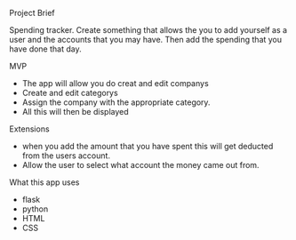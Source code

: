 Project Brief

Spending tracker. Create something that allows the you to add yourself as a user and the accounts that you may have. 
Then add the spending that you have done that day.

MVP

- The app will allow you do creat and edit companys
- Create and edit categorys
- Assign the company with the appropriate category. 
- All this will then be displayed 

Extensions

- when you add the amount that you have spent this will get deducted from the users account. 
- Allow the user to select what account the money came out from. 


What this app uses
- flask
- python
- HTML
- CSS
 
<img scr="/images/Bottom_of_app.png">
